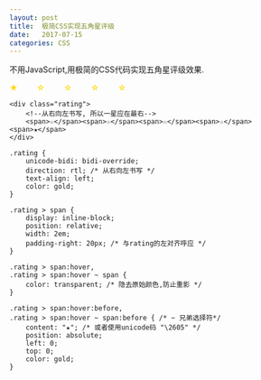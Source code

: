 ```yaml
---
layout: post
title:  极简CSS实现五角星评级
date:   2017-07-15
categories: CSS
---
```


不用JavaScript,用极简的CSS代码实现五角星评级效果.

<style type="text/css">
.rating {
    unicode-bidi: bidi-override;
    direction: rtl; /* 从右向左书写 */
    text-align: left;
    color: gold;
}

.rating > span {
    display: inline-block;
    position: relative;
    width: 2em;
    padding-right: 20px; /* 与rating的左对齐呼应 */
}

.rating > span:hover,
.rating > span:hover ~ span {
    color: transparent; /* 隐去原始颜色,防止重影 */
}

.rating > span:hover:before,
.rating > span:hover ~ span:before { /* ~ 兄弟选择符*/
    content: "★"; /* 或者使用unicode码 "\2605" */
    position: absolute;
    left: 0;
    top: 0;
    color: gold;
}
</style>
<div class="rating">
    <!--从右向左书写, 所以一星应在最右-->
    <span>☆</span><span>☆</span><span>☆</span><span>☆</span><span>★</span>
</div>

```
<div class="rating">
    <!--从右向左书写, 所以一星应在最右-->
    <span>☆</span><span>☆</span><span>☆</span><span>☆</span><span>★</span>
</div>
```

```
.rating {
    unicode-bidi: bidi-override;
    direction: rtl; /* 从右向左书写 */
    text-align: left;
    color: gold;
}

.rating > span {
    display: inline-block;
    position: relative;
    width: 2em;
    padding-right: 20px; /* 与rating的左对齐呼应 */
}

.rating > span:hover,
.rating > span:hover ~ span {
    color: transparent; /* 隐去原始颜色,防止重影 */
}

.rating > span:hover:before,
.rating > span:hover ~ span:before { /* ~ 兄弟选择符*/
    content: "★"; /* 或者使用unicode码 "\2605" */
    position: absolute;
    left: 0;
    top: 0;
    color: gold;
}

```
